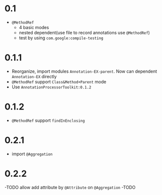 # 0.1
- `@MethodRef`
  - 4 basic modes
  - nested dependent(use file to record annotations use `@MethodRef`)
  - test by using `com.google:compile-testing`

# 0.1.1
- Reorganize, import modules `Annotation-EX-parent`. Now can dependent `Annotation-EX` directly 
- `@MethodRef` support `Class&Method+Parent` mode
- Use `AnnotationProcessorToolkit:0.1.2`

# 0.1.2
- `@MethodRef` support `findInEnclosing`

# 0.2.1
- import `@Aggregation`

# 0.2.2
 -TODO allow add attribute by `@Attribute` on `@Aggregation`
 -TODO 
